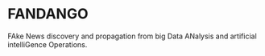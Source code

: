 # FANDANGO
FAke News discovery and propagation from big Data ANalysis and artificial intelliGence Operations.

